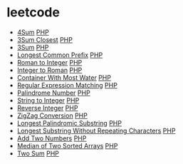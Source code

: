 leetcode
========
- [4Sum](https://oj.leetcode.com/problems/4sum/) [PHP](./src/fourSum/fourSum.php)
- [3Sum Closest](https://oj.leetcode.com/problems/3sum-closest/) [PHP](./src/threeSumClosest/threeSumClosest.php)
- [3Sum](https://oj.leetcode.com/problems/3sum/) [PHP](./src/threeSum/threeSum.php)
- [Longest Common Prefix](https://oj.leetcode.com/problems/longest-common-prefix/) [PHP](./src/longestCommonPrefix/longestCommonPrefix.php)
- [Roman to Integer](https://oj.leetcode.com/problems/roman-to-integer/) [PHP](./src/romanToInteger/romanToInteger.php)
- [Integer to Roman](https://oj.leetcode.com/problems/integer-to-roman/) [PHP](./src/integerToRoman/integerToRoman.php)
- [Container With Most Water](https://oj.leetcode.com/problems/container-with-most-water/) [PHP](./src/containerWithMostWater/containerWithMostWater.php)
- [Regular Expression Matching](https://oj.leetcode.com/problems/regular-expression-matching/) [PHP](./src/regularExpressionMatching/regularExpressionMatching.php)
- [Palindrome Number](https://oj.leetcode.com/problems/palindrome-number/) [PHP](./src/palindromeNumber/palindromeNumber.php)
- [String to Integer](https://oj.leetcode.com/problems/string-to-integer-atoi/) [PHP](./src/stringToInteger/stringToInteger.php)
- [Reverse Integer](https://oj.leetcode.com/problems/reverse-integer/) [PHP](./src/reverseInteger/reverseInteger.php)
- [ZigZag Conversion](https://https://oj.leetcode.com/problems/zigzag-conversion/) [PHP](./src/zigZagConversion/zigZagConversion.php)
- [Longest Palindromic Substring](https://oj.leetcode.com/problems/longest-palindromic-substring/) [PHP](./src/longestPalindromicSubstring/longestPalindrome.php)
- [Longest Substring Without Repeating Characters](https://oj.leetcode.com/problems/longest-substring-without-repeating-characters/) [PHP](./src/longestSubstringWithoutRepeatingCharacters/lengthOfLongestSubstring.php)
- [Add Two Numbers](https://oj.leetcode.com/problems/add-two-numbers/) [PHP](./src/addTwoNumbers/addTwoNumbers.php)
- [Median of Two Sorted Arrays](https://oj.leetcode.com/problems/median-of-two-sorted-arrays/) [PHP](./src/medianOfTwoSortedArrays/medianOfTwoSortedArrays.php)
- [Two Sum](https://oj.leetcode.com/problems/two-sum/) [PHP](./src/twoSum/twoSum.php)
